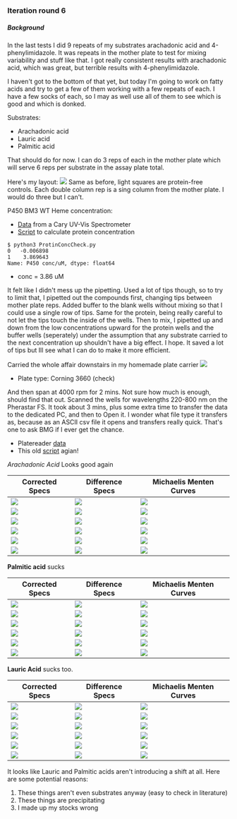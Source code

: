 ### Iteration round 6
##### Background
In the last tests I did 9 repeats of my substrates arachadonic acid and 4-phenylimidazole. It was  repeats in the mother plate to test for mixing variability and stuff like that. I got really consistent results with arachadonic acid, which was great, but terrible results with 4-phenylimidazole.

I haven't got to the bottom of that yet, but today I'm going to work on fatty acids and try to get a few of them working with a few repeats of each. I have a few socks of each, so I may as well use all of them to see which is good and which is donked.

Substrates:
* Arachadonic acid
* Lauric acid
* Palmitic acid

That should do for now. I can do 3 reps of each in the mother plate which will serve 6 reps per substrate in the assay plate total.

Here's my layout:
![](/home/james/Documents/Work/201906_PlateAssayDevelopment/6_More_iterationns/20190620_1_Platelayout.png)
Same as before, light squares are protein-free controls. Each double column rep is a sing column from the mother plate. I would do three but I can't.

P450 BM3 WT Heme concentration:
* [Data](20190620_BM3conccheck.csv) from a Cary UV-Vis Spectrometer
* [Script](ProtinConcCheck.py) to calculate protein concentration
```
$ python3 ProtinConcCheck.py
0   -0.006898
1    3.869643
Name: P450 conc/uM, dtype: float64
```
* conc = 3.86 uM

It felt like I didn't mess up the pipetting. Used a lot of tips though, so to try to limit that, I pipetted out the compounds first, changing tips between mother plate reps. Added buffer to the blank wells without mixing so that I could use a single row of tips. Same for the protein, being really careful to not let the tips touch the inside of the wells. Then to mix, I pipetted up and down from the low concentrations upward for the protein wells and the buffer wells (seperately) under the assumption that any substrate carried to the next concentration up shouldn't have a big effect. I hope. It saved a lot of tips but Ill see what I can do to make it more efficient.

Carried the whole affair downstairs in my homemade plate carrier
![](assets/readme-c8e5a655.jpg)

* Plate type: Corning 3660 (check)

And then span at 4000 rpm for 2 mins. Not sure how much is enough, should find that out.
Scanned the wells for wavelengths 220-800 nm on the Pherastar FS. It took about 3 mins, plus some extra time to transfer the data to the dedicated PC, and then to Open it. I wonder what file type it transfers as, because as an ASCII csv file it opens and transfers really quick. That's one to ask BMG if I ever get the chance.

* Platereader [data](assets/readme-00111b7f.CSV)
* This old [script](Plateanalysis20190620.py) agian!

*Arachadonic Acid* Looks good again

|Corrected Specs| Difference Specs| Michaelis Menten Curves|
|---------|---------|---------|
|![](arachadnic_acid_1.1_Corrected_Spectra_PM.png)|![](arachadnic_acid_1.1_Difference_Spectra_PM.png) | ![](arachadnic_acid_1.1_Michaelis_Menten_PM.png)|
|![](arachadnic_acid_1.2_Corrected_Spectra_PM.png) | ![](arachadnic_acid_1.2_Difference_Spectra_PM.png) | ![](arachadnic_acid_1.2_Michaelis_Menten_PM.png)|
|![](arachadnic_acid_2.1_Corrected_Spectra_PM.png)|![]( arachadnic_acid_2.1_Difference_Spectra_PM.png)| ![](arachadnic_acid_2.1_Michaelis_Menten_PM.png)|
|![](arachadnic_acid_2.2_Corrected_Spectra_PM.png)|![]( arachadnic_acid_2.2_Difference_Spectra_PM.png)| ![](arachadnic_acid_2.2_Michaelis_Menten_PM.png)|
|![](arachadnic_acid_3.1_Corrected_Spectra_PM.png)|![]( arachadnic_acid_3.1_Difference_Spectra_PM.png)| ![](arachadnic_acid_3.1_Michaelis_Menten_PM.png)|
|![](arachadnic_acid_3.2_Corrected_Spectra_PM.png)|![]( arachadnic_acid_3.2_Difference_Spectra_PM.png)| ![](arachadnic_acid_3.2_Michaelis_Menten_PM.png)|

**Palmitic acid** sucks

|Corrected Specs| Difference Specs| Michaelis Menten Curves|
|---------|---------|---------|
|![](Palmitic_acid_1.1_Corrected_Spectra_PM.png)|![](Palmitic_acid_1.1_Difference_Spectra_PM.png) | ![](Palmitic_acid_1.1_Michaelis_Menten_PM.png)|
|![](Palmitic_acid_1.2_Corrected_Spectra_PM.png) | ![](Palmitic_acid_1.2_Difference_Spectra_PM.png) | ![](Palmitic_acid_1.2_Michaelis_Menten_PM.png)|
|![](Palmitic_acid_2.1_Corrected_Spectra_PM.png)|![]( Palmitic_acid_2.1_Difference_Spectra_PM.png)| ![](Palmitic_acid_2.1_Michaelis_Menten_PM.png)|
|![](Palmitic_acid_2.2_Corrected_Spectra_PM.png)|![]( Palmitic_acid_2.2_Difference_Spectra_PM.png)| ![](Palmitic_acid_2.2_Michaelis_Menten_PM.png)|
|![](Palmitic_acid_3.1_Corrected_Spectra_PM.png)|![]( Palmitic_acid_3.1_Difference_Spectra_PM.png)| ![](Palmitic_acid_3.1_Michaelis_Menten_PM.png)|
|![](Palmitic_acid_3.2_Corrected_Spectra_PM.png)|![]( Palmitic_acid_3.2_Difference_Spectra_PM.png)| ![](Palmitic_acid_3.2_Michaelis_Menten_PM.png)|

**Lauric Acid** sucks too.

|Corrected Specs| Difference Specs| Michaelis Menten Curves|
|---------|---------|---------|
|![](Lauric_acid_1.1_Corrected_Spectra_PM.png)|![](Lauric_acid_1.1_Difference_Spectra_PM.png) | ![](Lauric_acid_1.1_Michaelis_Menten_PM.png)|
|![](Lauric_acid_1.2_Corrected_Spectra_PM.png) | ![](Lauric_acid_1.2_Difference_Spectra_PM.png) | ![](Lauric_acid_1.2_Michaelis_Menten_PM.png)|
|![](Lauric_acid_2.1_Corrected_Spectra_PM.png)|![]( Lauric_acid_2.1_Difference_Spectra_PM.png)| ![](Lauric_acid_2.1_Michaelis_Menten_PM.png)|
|![](Lauric_acid_2.2_Corrected_Spectra_PM.png)|![]( Lauric_acid_2.2_Difference_Spectra_PM.png)| ![](Lauric_acid_2.2_Michaelis_Menten_PM.png)|
|![](Lauric_acid_3.1_Corrected_Spectra_PM.png)|![]( Lauric_acid_3.1_Difference_Spectra_PM.png)| ![](Lauric_acid_3.1_Michaelis_Menten_PM.png)|
|![](Lauric_acid_3.2_Corrected_Spectra_PM.png)|![]( Lauric_acid_3.2_Difference_Spectra_PM.png)| ![](Lauric_acid_3.2_Michaelis_Menten_PM.png)|

It looks like Lauric and Palmitic acids aren't introducing a shift at all. Here are some potential reasons:
1. These things aren't even substrates anyway (easy to check in literature)
2. These things are precipitating
3. I made up my stocks wrong
